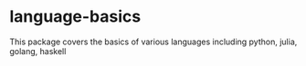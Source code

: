 # language-basics
This package covers the basics of various languages including python, julia, golang, haskell
